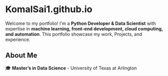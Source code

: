 # KomalSai1.github.io
Welcome to my portfolio! I'm a **Python Developer & Data Scientist** with expertise in **machine learning, front-end development, cloud computing, and automation**. This portfolio showcase my work, Projects, and experience.

## About Me
🎓 **Master’s in Data Science** - University of Texas at Arlington

